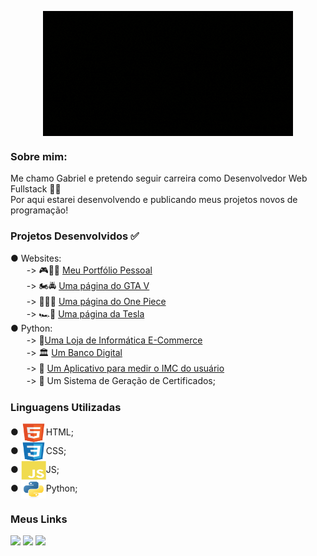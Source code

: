 <p align="center"><img align="center" alt="HELLO WORLD" height="200" width="400" src="/HELLO WORLD.gif"> </p>

### Sobre mim:
<p>
 Me chamo Gabriel e pretendo seguir carreira como Desenvolvedor Web Fullstack 👨‍💻 <br>
 Por aqui estarei desenvolvendo e publicando meus projetos novos de programação!

 ### Projetos Desenvolvidos ✅
 ● Websites: <br>
ㅤㅤ-> 🎮👨‍💻 <a href="https://frontenddeveloper-gabriel.github.io/meu-portfolio/">Meu Portfólio Pessoal</a> <br>
ㅤㅤ-> 🏍🚔 <a href="https://frontenddeveloper-gabriel.github.io/projeto-gta/">Uma página do GTA V </a> <br>
ㅤㅤ-> 🏴‍☠️🌊 <a href="https://frontenddeveloper-gabriel.github.io/projeto-onepiece/">Uma página do One Piece</a> <br>
ㅤㅤ-> 🏎🚀 <a href="https://frontenddeveloper-gabriel.github.io/projeto-onepiece/">Uma página da Tesla</a> <br>
 ● Python: <br>
ㅤㅤ-> 🛒​​ <a href="https://github.com/FrontEndDeveloper-Gabriel/e-commerce-digital">Uma Loja de Informática E-Commerce</a> <br>
ㅤㅤ-> ​🏛 <a href="https://github.com/FrontEndDeveloper-Gabriel/banco-digital">Um Banco Digital</a> <br>
ㅤㅤ-> ​📐 <a href="https://github.com/FrontEndDeveloper-Gabriel/aplicativo-imc">Um Aplicativo para medir o IMC do usuário</a> <br>
ㅤㅤ-> ​📃 Um Sistema de Geração de Certificados; <br>
</p>

### Linguagens Utilizadas
● <img align="center" alt="HTML" height="30" width="40" src="https://raw.githubusercontent.com/devicons/devicon/master/icons/html5/html5-original.svg">​​ HTML; <br>
● <img align="center" alt="CSS" height="30" width="40" src="https://raw.githubusercontent.com/devicons/devicon/master/icons/css3/css3-original.svg">​​ CSS; <br>
● <img align="center" alt="Js" height="30" width="40" src="https://raw.githubusercontent.com/devicons/devicon/master/icons/javascript/javascript-plain.svg">​​​ JS; <br>
● <img align="center" alt="Js" height="30" width="40" src="https://raw.githubusercontent.com/devicons/devicon/master/icons/python/python-original.svg">​​​ Python; <br>

### Meus Links
<div> 
 <a href="https://discord.gg/channels/@frontenddeveloper_gabriel" target="_blank"><img src="https://img.shields.io/badge/Discord-7289DA?style=for-the-badge&logo=discord&logoColor=white" target="_blank"></a> 
  <a href = "mailto:bielvalente16@gmail.com"><img src="https://img.shields.io/badge/-Gmail-%23333?style=for-the-badge&logo=gmail&logoColor=white" target="_blank"></a>
  <a href="https://www.linkedin.com/in/gabrielr-silva2024" target="_blank"><img src="https://img.shields.io/badge/-LinkedIn-%230077B5?style=for-the-badge&logo=linkedin&logoColor=white" target="_blank"></a>
</div>
